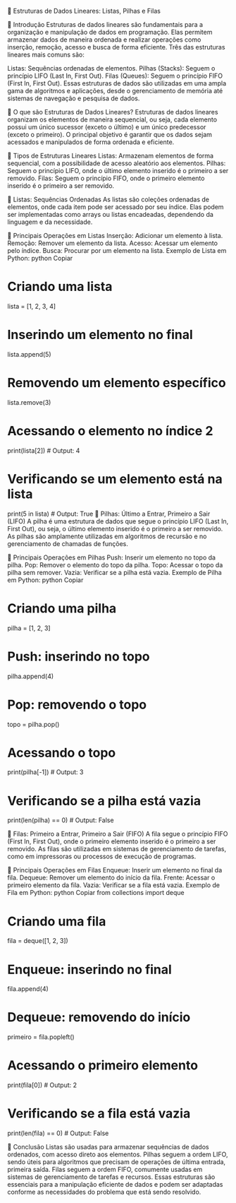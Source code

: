 📌 Estruturas de Dados Lineares: Listas, Pilhas e Filas

🔹 Introdução
Estruturas de dados lineares são fundamentais para a organização e manipulação de dados em programação. Elas permitem armazenar dados de maneira ordenada e realizar operações como inserção, remoção, acesso e busca de forma eficiente. Três das estruturas lineares mais comuns são:

Listas: Sequências ordenadas de elementos.
Pilhas (Stacks): Seguem o princípio LIFO (Last In, First Out).
Filas (Queues): Seguem o princípio FIFO (First In, First Out).
Essas estruturas de dados são utilizadas em uma ampla gama de algoritmos e aplicações, desde o gerenciamento de memória até sistemas de navegação e pesquisa de dados.

🧠 O que são Estruturas de Dados Lineares?
Estruturas de dados lineares organizam os elementos de maneira sequencial, ou seja, cada elemento possui um único sucessor (exceto o último) e um único predecessor (exceto o primeiro). O principal objetivo é garantir que os dados sejam acessados e manipulados de forma ordenada e eficiente.

🔹 Tipos de Estruturas Lineares
Listas: Armazenam elementos de forma sequencial, com a possibilidade de acesso aleatório aos elementos.
Pilhas: Seguem o princípio LIFO, onde o último elemento inserido é o primeiro a ser removido.
Filas: Seguem o princípio FIFO, onde o primeiro elemento inserido é o primeiro a ser removido.

🔹 Listas: Sequências Ordenadas
As listas são coleções ordenadas de elementos, onde cada item pode ser acessado por seu índice. Elas podem ser implementadas como arrays ou listas encadeadas, dependendo da linguagem e da necessidade.

🔸 Principais Operações em Listas
Inserção: Adicionar um elemento à lista.
Remoção: Remover um elemento da lista.
Acesso: Acessar um elemento pelo índice.
Busca: Procurar por um elemento na lista.
Exemplo de Lista em Python:
python
Copiar
# Criando uma lista
lista = [1, 2, 3, 4]

# Inserindo um elemento no final
lista.append(5)

# Removendo um elemento específico
lista.remove(3)

# Acessando o elemento no índice 2
print(lista[2])  # Output: 4

# Verificando se um elemento está na lista
print(5 in lista)  # Output: True
🔹 Pilhas: Último a Entrar, Primeiro a Sair (LIFO)
A pilha é uma estrutura de dados que segue o princípio LIFO (Last In, First Out), ou seja, o último elemento inserido é o primeiro a ser removido. As pilhas são amplamente utilizadas em algoritmos de recursão e no gerenciamento de chamadas de funções.

🔸 Principais Operações em Pilhas
Push: Inserir um elemento no topo da pilha.
Pop: Remover o elemento do topo da pilha.
Topo: Acessar o topo da pilha sem remover.
Vazia: Verificar se a pilha está vazia.
Exemplo de Pilha em Python:
python
Copiar
# Criando uma pilha
pilha = [1, 2, 3]

# Push: inserindo no topo
pilha.append(4)

# Pop: removendo o topo
topo = pilha.pop()

# Acessando o topo
print(pilha[-1])  # Output: 3

# Verificando se a pilha está vazia
print(len(pilha) == 0)  # Output: False

🔹 Filas: Primeiro a Entrar, Primeiro a Sair (FIFO)
A fila segue o princípio FIFO (First In, First Out), onde o primeiro elemento inserido é o primeiro a ser removido. As filas são utilizadas em sistemas de gerenciamento de tarefas, como em impressoras ou processos de execução de programas.

🔸 Principais Operações em Filas
Enqueue: Inserir um elemento no final da fila.
Dequeue: Remover um elemento do início da fila.
Frente: Acessar o primeiro elemento da fila.
Vazia: Verificar se a fila está vazia.
Exemplo de Fila em Python:
python
Copiar
from collections import deque

# Criando uma fila
fila = deque([1, 2, 3])

# Enqueue: inserindo no final
fila.append(4)

# Dequeue: removendo do início
primeiro = fila.popleft()

# Acessando o primeiro elemento
print(fila[0])  # Output: 2

# Verificando se a fila está vazia
print(len(fila) == 0)  # Output: False

🚀 Conclusão
Listas são usadas para armazenar sequências de dados ordenados, com acesso direto aos elementos.
Pilhas seguem a ordem LIFO, sendo úteis para algoritmos que precisam de operações de última entrada, primeira saída.
Filas seguem a ordem FIFO, comumente usadas em sistemas de gerenciamento de tarefas e recursos.
Essas estruturas são essenciais para a manipulação eficiente de dados e podem ser adaptadas conforme as necessidades do problema que está sendo resolvido.
